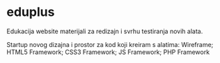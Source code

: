 # eduplus
Edukacija website materijali za redizajn i svrhu testiranja novih alata.

Startup novog dizajna i prostor za kod koji kreiram s alatima: Wireframe; HTML5 Framework; CSS3 Framework; JS Framework; PHP Framework
